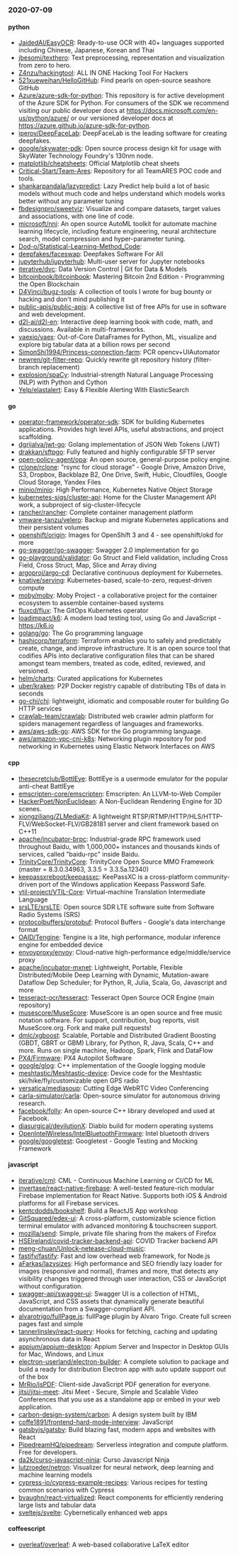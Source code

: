 ### 2020-07-09

#### python
* [JaidedAI/EasyOCR](https://github.com/JaidedAI/EasyOCR): Ready-to-use OCR with 40+ languages supported including Chinese, Japanese, Korean and Thai
* [jbesomi/texthero](https://github.com/jbesomi/texthero): Text preprocessing, representation and visualization from zero to hero.
* [Z4nzu/hackingtool](https://github.com/Z4nzu/hackingtool): ALL IN ONE Hacking Tool For Hackers
* [521xueweihan/HelloGitHub](https://github.com/521xueweihan/HelloGitHub): Find pearls on open-source seashore  GitHub 
* [Azure/azure-sdk-for-python](https://github.com/Azure/azure-sdk-for-python): This repository is for active development of the Azure SDK for Python. For consumers of the SDK we recommend visiting our public developer docs at https://docs.microsoft.com/en-us/python/azure/ or our versioned developer docs at https://azure.github.io/azure-sdk-for-python.
* [iperov/DeepFaceLab](https://github.com/iperov/DeepFaceLab): DeepFaceLab is the leading software for creating deepfakes.
* [google/skywater-pdk](https://github.com/google/skywater-pdk): Open source process design kit for usage with SkyWater Technology Foundry's 130nm node.
* [matplotlib/cheatsheets](https://github.com/matplotlib/cheatsheets): Official Matplotlib cheat sheets
* [Critical-Start/Team-Ares](https://github.com/Critical-Start/Team-Ares): Repository for all TeamARES POC code and tools.
* [shankarpandala/lazypredict](https://github.com/shankarpandala/lazypredict): Lazy Predict help build a lot of basic models without much code and helps understand which models works better without any parameter tuning
* [fbdesignpro/sweetviz](https://github.com/fbdesignpro/sweetviz): Visualize and compare datasets, target values and associations, with one line of code.
* [microsoft/nni](https://github.com/microsoft/nni): An open source AutoML toolkit for automate machine learning lifecycle, including feature engineering, neural architecture search, model compression and hyper-parameter tuning.
* [Dod-o/Statistical-Learning-Method_Code](https://github.com/Dod-o/Statistical-Learning-Method_Code): 
* [deepfakes/faceswap](https://github.com/deepfakes/faceswap): Deepfakes Software For All
* [jupyterhub/jupyterhub](https://github.com/jupyterhub/jupyterhub): Multi-user server for Jupyter notebooks
* [iterative/dvc](https://github.com/iterative/dvc): Data Version Control | Git for Data & Models
* [bitcoinbook/bitcoinbook](https://github.com/bitcoinbook/bitcoinbook): Mastering Bitcoin 2nd Edition - Programming the Open Blockchain
* [D4Vinci/bugz-tools](https://github.com/D4Vinci/bugz-tools): A collection of tools I wrote for bug bounty or hacking and don't mind publishing it 
* [public-apis/public-apis](https://github.com/public-apis/public-apis): A collective list of free APIs for use in software and web development.
* [d2l-ai/d2l-en](https://github.com/d2l-ai/d2l-en): Interactive deep learning book with code, math, and discussions. Available in multi-frameworks.
* [vaexio/vaex](https://github.com/vaexio/vaex): Out-of-Core DataFrames for Python, ML, visualize and explore big tabular data at a billion rows per second 
* [SimonShi1994/Princess-connection-farm](https://github.com/SimonShi1994/Princess-connection-farm): PCR  opencv+UIAutomator
* [newren/git-filter-repo](https://github.com/newren/git-filter-repo): Quickly rewrite git repository history (filter-branch replacement)
* [explosion/spaCy](https://github.com/explosion/spaCy):  Industrial-strength Natural Language Processing (NLP) with Python and Cython
* [Yelp/elastalert](https://github.com/Yelp/elastalert): Easy & Flexible Alerting With ElasticSearch

#### go
* [operator-framework/operator-sdk](https://github.com/operator-framework/operator-sdk): SDK for building Kubernetes applications. Provides high level APIs, useful abstractions, and project scaffolding.
* [dgrijalva/jwt-go](https://github.com/dgrijalva/jwt-go): Golang implementation of JSON Web Tokens (JWT)
* [drakkan/sftpgo](https://github.com/drakkan/sftpgo): Fully featured and highly configurable SFTP server
* [open-policy-agent/opa](https://github.com/open-policy-agent/opa): An open source, general-purpose policy engine.
* [rclone/rclone](https://github.com/rclone/rclone): "rsync for cloud storage" - Google Drive, Amazon Drive, S3, Dropbox, Backblaze B2, One Drive, Swift, Hubic, Cloudfiles, Google Cloud Storage, Yandex Files
* [minio/minio](https://github.com/minio/minio): High Performance, Kubernetes Native Object Storage
* [kubernetes-sigs/cluster-api](https://github.com/kubernetes-sigs/cluster-api): Home for the Cluster Management API work, a subproject of sig-cluster-lifecycle
* [rancher/rancher](https://github.com/rancher/rancher): Complete container management platform
* [vmware-tanzu/velero](https://github.com/vmware-tanzu/velero): Backup and migrate Kubernetes applications and their persistent volumes
* [openshift/origin](https://github.com/openshift/origin): Images for OpenShift 3 and 4 - see openshift/okd for more
* [go-swagger/go-swagger](https://github.com/go-swagger/go-swagger): Swagger 2.0 implementation for go
* [go-playground/validator](https://github.com/go-playground/validator): Go Struct and Field validation, including Cross Field, Cross Struct, Map, Slice and Array diving
* [argoproj/argo-cd](https://github.com/argoproj/argo-cd): Declarative continuous deployment for Kubernetes.
* [knative/serving](https://github.com/knative/serving): Kubernetes-based, scale-to-zero, request-driven compute
* [moby/moby](https://github.com/moby/moby): Moby Project - a collaborative project for the container ecosystem to assemble container-based systems
* [fluxcd/flux](https://github.com/fluxcd/flux): The GitOps Kubernetes operator
* [loadimpact/k6](https://github.com/loadimpact/k6): A modern load testing tool, using Go and JavaScript - https://k6.io
* [golang/go](https://github.com/golang/go): The Go programming language
* [hashicorp/terraform](https://github.com/hashicorp/terraform): Terraform enables you to safely and predictably create, change, and improve infrastructure. It is an open source tool that codifies APIs into declarative configuration files that can be shared amongst team members, treated as code, edited, reviewed, and versioned.
* [helm/charts](https://github.com/helm/charts): Curated applications for Kubernetes
* [uber/kraken](https://github.com/uber/kraken): P2P Docker registry capable of distributing TBs of data in seconds
* [go-chi/chi](https://github.com/go-chi/chi): lightweight, idiomatic and composable router for building Go HTTP services
* [crawlab-team/crawlab](https://github.com/crawlab-team/crawlab): Distributed web crawler admin platform for spiders management regardless of languages and frameworks. 
* [aws/aws-sdk-go](https://github.com/aws/aws-sdk-go): AWS SDK for the Go programming language.
* [aws/amazon-vpc-cni-k8s](https://github.com/aws/amazon-vpc-cni-k8s): Networking plugin repository for pod networking in Kubernetes using Elastic Network Interfaces on AWS

#### cpp
* [thesecretclub/BottlEye](https://github.com/thesecretclub/BottlEye): BottlEye is a usermode emulator for the popular anti-cheat BattlEye
* [emscripten-core/emscripten](https://github.com/emscripten-core/emscripten): Emscripten: An LLVM-to-Web Compiler
* [HackerPoet/NonEuclidean](https://github.com/HackerPoet/NonEuclidean): A Non-Euclidean Rendering Engine for 3D scenes.
* [xiongziliang/ZLMediaKit](https://github.com/xiongziliang/ZLMediaKit): A lightweight RTSP/RTMP/HTTP/HLS/HTTP-FLV/WebSocket-FLV/GB28181 server and client framework based on C++11
* [apache/incubator-brpc](https://github.com/apache/incubator-brpc): Industrial-grade RPC framework used throughout Baidu, with 1,000,000+ instances and thousands kinds of services, called "baidu-rpc" inside Baidu.
* [TrinityCore/TrinityCore](https://github.com/TrinityCore/TrinityCore): TrinityCore Open Source MMO Framework (master = 8.3.0.34963, 3.3.5 = 3.3.5a.12340)
* [keepassxreboot/keepassxc](https://github.com/keepassxreboot/keepassxc): KeePassXC is a cross-platform community-driven port of the Windows application Keepass Password Safe.
* [vtil-project/VTIL-Core](https://github.com/vtil-project/VTIL-Core): Virtual-machine Translation Intermediate Language
* [srsLTE/srsLTE](https://github.com/srsLTE/srsLTE): Open source SDR LTE software suite from Software Radio Systems (SRS)
* [protocolbuffers/protobuf](https://github.com/protocolbuffers/protobuf): Protocol Buffers - Google's data interchange format
* [OAID/Tengine](https://github.com/OAID/Tengine): Tengine is a lite, high performance, modular inference engine for embedded device
* [envoyproxy/envoy](https://github.com/envoyproxy/envoy): Cloud-native high-performance edge/middle/service proxy
* [apache/incubator-mxnet](https://github.com/apache/incubator-mxnet): Lightweight, Portable, Flexible Distributed/Mobile Deep Learning with Dynamic, Mutation-aware Dataflow Dep Scheduler; for Python, R, Julia, Scala, Go, Javascript and more
* [tesseract-ocr/tesseract](https://github.com/tesseract-ocr/tesseract): Tesseract Open Source OCR Engine (main repository)
* [musescore/MuseScore](https://github.com/musescore/MuseScore): MuseScore is an open source and free music notation software. For support, contribution, bug reports, visit MuseScore.org. Fork and make pull requests!
* [dmlc/xgboost](https://github.com/dmlc/xgboost): Scalable, Portable and Distributed Gradient Boosting (GBDT, GBRT or GBM) Library, for Python, R, Java, Scala, C++ and more. Runs on single machine, Hadoop, Spark, Flink and DataFlow
* [PX4/Firmware](https://github.com/PX4/Firmware): PX4 Autopilot Software
* [google/glog](https://github.com/google/glog): C++ implementation of the Google logging module
* [meshtastic/Meshtastic-device](https://github.com/meshtastic/Meshtastic-device): Device code for the Meshtastic ski/hike/fly/customizable open GPS radio
* [versatica/mediasoup](https://github.com/versatica/mediasoup): Cutting Edge WebRTC Video Conferencing
* [carla-simulator/carla](https://github.com/carla-simulator/carla): Open-source simulator for autonomous driving research.
* [facebook/folly](https://github.com/facebook/folly): An open-source C++ library developed and used at Facebook.
* [diasurgical/devilutionX](https://github.com/diasurgical/devilutionX): Diablo build for modern operating systems
* [OpenIntelWireless/IntelBluetoothFirmware](https://github.com/OpenIntelWireless/IntelBluetoothFirmware): Intel bluetooth drivers
* [google/googletest](https://github.com/google/googletest): Googletest - Google Testing and Mocking Framework

#### javascript
* [iterative/cml](https://github.com/iterative/cml): CML - Continuous Machine Learning or CI/CD for ML
* [invertase/react-native-firebase](https://github.com/invertase/react-native-firebase):  A well-tested feature-rich modular Firebase implementation for React Native. Supports both iOS & Android platforms for all Firebase services.
* [kentcdodds/bookshelf](https://github.com/kentcdodds/bookshelf): Build a ReactJS App workshop
* [GitSquared/edex-ui](https://github.com/GitSquared/edex-ui): A cross-platform, customizable science fiction terminal emulator with advanced monitoring & touchscreen support.
* [mozilla/send](https://github.com/mozilla/send): Simple, private file sharing from the makers of Firefox
* [HSEIreland/covid-tracker-backend-api](https://github.com/HSEIreland/covid-tracker-backend-api): COVID Tracker backend API
* [meng-chuan/Unlock-netease-cloud-music](https://github.com/meng-chuan/Unlock-netease-cloud-music): 
* [fastify/fastify](https://github.com/fastify/fastify): Fast and low overhead web framework, for Node.js
* [aFarkas/lazysizes](https://github.com/aFarkas/lazysizes): High performance and SEO friendly lazy loader for images (responsive and normal), iframes and more, that detects any visibility changes triggered through user interaction, CSS or JavaScript without configuration.
* [swagger-api/swagger-ui](https://github.com/swagger-api/swagger-ui): Swagger UI is a collection of HTML, JavaScript, and CSS assets that dynamically generate beautiful documentation from a Swagger-compliant API.
* [alvarotrigo/fullPage.js](https://github.com/alvarotrigo/fullPage.js): fullPage plugin by Alvaro Trigo. Create full screen pages fast and simple
* [tannerlinsley/react-query](https://github.com/tannerlinsley/react-query):  Hooks for fetching, caching and updating asynchronous data in React
* [appium/appium-desktop](https://github.com/appium/appium-desktop): Appium Server and Inspector in Desktop GUIs for Mac, Windows, and Linux
* [electron-userland/electron-builder](https://github.com/electron-userland/electron-builder): A complete solution to package and build a ready for distribution Electron app with auto update support out of the box
* [MrRio/jsPDF](https://github.com/MrRio/jsPDF): Client-side JavaScript PDF generation for everyone.
* [jitsi/jitsi-meet](https://github.com/jitsi/jitsi-meet): Jitsi Meet - Secure, Simple and Scalable Video Conferences that you use as a standalone app or embed in your web application.
* [carbon-design-system/carbon](https://github.com/carbon-design-system/carbon): A design system built by IBM
* [coffe1891/frontend-hard-mode-interview](https://github.com/coffe1891/frontend-hard-mode-interview): JavaScript
* [gatsbyjs/gatsby](https://github.com/gatsbyjs/gatsby): Build blazing fast, modern apps and websites with React
* [PipedreamHQ/pipedream](https://github.com/PipedreamHQ/pipedream): Serverless integration and compute platform. Free for developers.
* [da2k/curso-javascript-ninja](https://github.com/da2k/curso-javascript-ninja): Curso Javascript Ninja
* [lutzroeder/netron](https://github.com/lutzroeder/netron): Visualizer for neural network, deep learning and machine learning models
* [cypress-io/cypress-example-recipes](https://github.com/cypress-io/cypress-example-recipes): Various recipes for testing common scenarios with Cypress
* [bvaughn/react-virtualized](https://github.com/bvaughn/react-virtualized): React components for efficiently rendering large lists and tabular data
* [sveltejs/svelte](https://github.com/sveltejs/svelte): Cybernetically enhanced web apps

#### coffeescript
* [overleaf/overleaf](https://github.com/overleaf/overleaf): A web-based collaborative LaTeX editor
